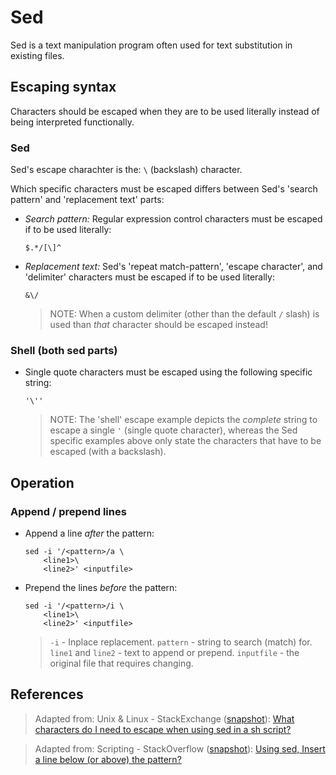 # Sed

Sed is a text manipulation program often used for text substitution in existing files.

## Escaping syntax

Characters should be escaped when they are to be used literally instead of being interpreted functionally.

### Sed

Sed's escape charachter is the: `\` (backslash) character.

Which specific characters must be escaped differs between Sed's 'search pattern' and 'replacement text' parts:

- _Search pattern:_ Regular expression control characters must be escaped if to be used literally:

	```
	$.*/[\]^
	```

- _Replacement text:_ Sed's 'repeat match-pattern', 'escape character', and 'delimiter' characters must be escaped if to be used literally:

	```
	&\/
	```

	> NOTE: When a custom delimiter (other than the default `/` slash) is used than _that_ character should be escaped instead!

### Shell (both sed parts)

- Single quote characters must be escaped using the following specific string:

	```
	'\''
	```

	> NOTE: The 'shell' escape example depicts the _complete_ string to escape a single `'` (single quote character), whereas the Sed specific examples above only state the characters that have to be escaped (with a backslash).

## Operation

### Append / prepend lines

- Append a line _after_ the pattern:

	```
	sed -i '/<pattern>/a \
		<line1>\
		<line2>' <inputfile>
	```

- Prepend the lines _before_ the pattern:

	```
	sed -i '/<pattern>/i \
		<line1>\
		<line2>' <inputfile>
	```

	> `-i` - Inplace replacement.
	> `pattern` - string to search  (match) for.
	> `line1` and `line2` - text to append or prepend.
	> `inputfile` - the original file that requires changing.


## References

> Adapted from:
> Unix & Linux - StackExchange ([snapshot][2]):
> [What characters do I need to escape when using sed in a sh script?][4]

> Adapted from:
> Scripting - StackOverflow ([snapshot][1]):
[Using sed, Insert a line below (or above) the pattern?][3]

<!-- REFERENCES -->

[1]:assets/insert-lines-before-search-pattern.pdf
[2]:assets/escape-characters.pdf
[3]:https://stackoverflow.com/questions/11694980/using-sed-insert-a-line-below-or-above-the-pattern
[4]:https://unix.stackexchange.com/questions/32907/what-characters-do-i-need-to-escape-when-using-sed-in-a-sh-script
